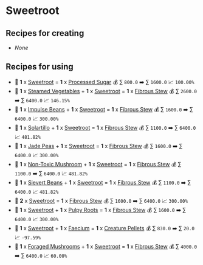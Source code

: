 # Sweetroot

## Recipes for creating

* _None_


## Recipes for using

* 🍳 **1** x [Sweetroot](<Sweetroot.md>) = **1** x [Processed Sugar](<Processed Sugar.md>) 💰 ∑ `800.0` ➡️ ∑ `1600.0` 📈 `100.00%`
* 🍳 **1** x [Steamed Vegetables](<Steamed Vegetables.md>) + **1** x [Sweetroot](<Sweetroot.md>) = **1** x [Fibrous Stew](<Fibrous Stew.md>) 💰 ∑ `2600.0` ➡️ ∑ `6400.0` 📈 `146.15%`
* 🍳 **1** x [Impulse Beans](<Impulse Beans.md>) + **1** x [Sweetroot](<Sweetroot.md>) = **1** x [Fibrous Stew](<Fibrous Stew.md>) 💰 ∑ `1600.0` ➡️ ∑ `6400.0` 📈 `300.00%`
* 🍳 **1** x [Solartillo](<Solartillo.md>) + **1** x [Sweetroot](<Sweetroot.md>) = **1** x [Fibrous Stew](<Fibrous Stew.md>) 💰 ∑ `1100.0` ➡️ ∑ `6400.0` 📈 `481.82%`
* 🍳 **1** x [Jade Peas](<Jade Peas.md>) + **1** x [Sweetroot](<Sweetroot.md>) = **1** x [Fibrous Stew](<Fibrous Stew.md>) 💰 ∑ `1600.0` ➡️ ∑ `6400.0` 📈 `300.00%`
* 🍳 **1** x [Non-Toxic Mushroom](<Non-Toxic Mushroom.md>) + **1** x [Sweetroot](<Sweetroot.md>) = **1** x [Fibrous Stew](<Fibrous Stew.md>) 💰 ∑ `1100.0` ➡️ ∑ `6400.0` 📈 `481.82%`
* 🍳 **1** x [Sievert Beans](<Sievert Beans.md>) + **1** x [Sweetroot](<Sweetroot.md>) = **1** x [Fibrous Stew](<Fibrous Stew.md>) 💰 ∑ `1100.0` ➡️ ∑ `6400.0` 📈 `481.82%`
* 🍳 **2** x [Sweetroot](<Sweetroot.md>) = **1** x [Fibrous Stew](<Fibrous Stew.md>) 💰 ∑ `1600.0` ➡️ ∑ `6400.0` 📈 `300.00%`
* 🍳 **1** x [Sweetroot](<Sweetroot.md>) + **1** x [Pulpy Roots](<Pulpy Roots.md>) = **1** x [Fibrous Stew](<Fibrous Stew.md>) 💰 ∑ `1600.0` ➡️ ∑ `6400.0` 📈 `300.00%`
* 🍳 **1** x [Sweetroot](<Sweetroot.md>) + **1** x [Faecium](<Faecium.md>) = **1** x [Creature Pellets](<Creature Pellets.md>) 💰 ∑ `830.0` ➡️ ∑ `20.0` 📈 `-97.59%`
* 🍳 **1** x [Foraged Mushrooms](<Foraged Mushrooms.md>) + **1** x [Sweetroot](<Sweetroot.md>) = **1** x [Fibrous Stew](<Fibrous Stew.md>) 💰 ∑ `4000.0` ➡️ ∑ `6400.0` 📈 `60.00%`
